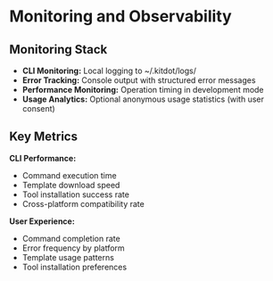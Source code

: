 # Monitoring and Observability

## Monitoring Stack

- **CLI Monitoring:** Local logging to ~/.kitdot/logs/
- **Error Tracking:** Console output with structured error messages
- **Performance Monitoring:** Operation timing in development mode
- **Usage Analytics:** Optional anonymous usage statistics (with user consent)

## Key Metrics

**CLI Performance:**
- Command execution time
- Template download speed
- Tool installation success rate
- Cross-platform compatibility rate

**User Experience:**
- Command completion rate
- Error frequency by platform
- Template usage patterns
- Tool installation preferences
